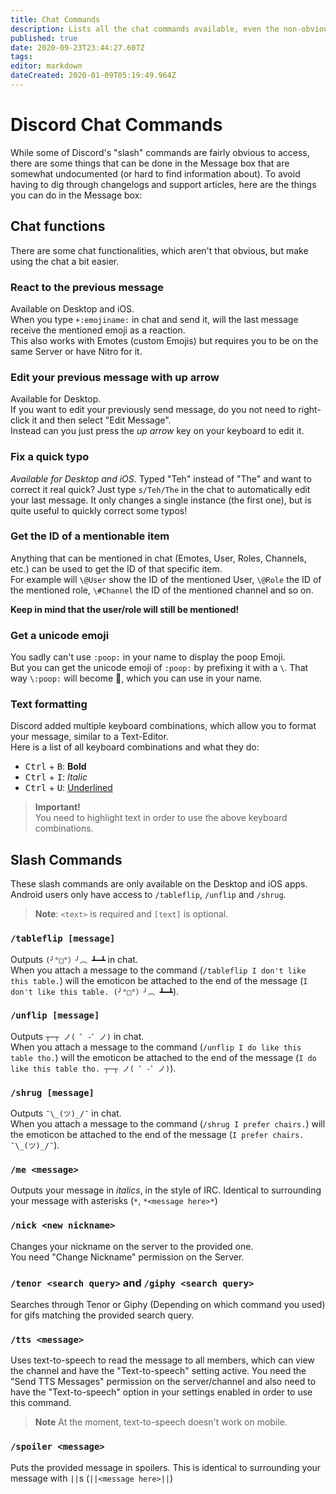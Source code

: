 ```yaml
---
title: Chat Commands
description: Lists all the chat commands available, even the non-obvious/non-documented ones.
published: true
date: 2020-09-23T23:44:27.607Z
tags: 
editor: markdown
dateCreated: 2020-01-09T05:19:49.964Z
---
```


# Discord Chat Commands
While some of Discord's "slash" commands are fairly obvious to access, there are some things that can be done in the Message box that are somewhat undocumented (or hard to find information about). To avoid having to dig through changelogs and support articles, here are the things you can do in the Message box:

## Chat functions
There are some chat functionalities, which aren't that obvious, but make using the chat a bit easier.

### React to the previous message
Available on Desktop and iOS.  
When you type `+:emojiname:` in chat and send it, will the last message receive the mentioned emoji as a reaction.  
This also works with Emotes (custom Emojis) but requires you to be on the same Server or have Nitro for it.

### Edit your previous message with up arrow
Available for Desktop.  
If you want to edit your previously send message, do you not need to right-click it and then select "Edit Message".  
Instead can you just press the *up arrow* key on your keyboard to edit it.

### Fix a quick typo
*Available for Desktop and iOS.* 
Typed "Teh" instead of "The" and want to correct it real quick? Just type `s/Teh/The` in the chat to automatically edit your last message. It only changes a single instance (the first one), but is quite useful to quickly correct some typos!

### Get the ID of a mentionable item
Anything that can be mentioned in chat (Emotes, User, Roles, Channels, etc.) can be used to get the ID of that specific item.  
For example will `\@User` show the ID of the mentioned User, `\@Role` the ID of the mentioned role, `\#Channel` the ID of the mentioned channel and so on.

**Keep in mind that the user/role will still be mentioned!**

### Get a unicode emoji
You sadly can't use `:poop:` in your name to display the poop Emoji.  
But you can get the unicode emoji of `:poop:` by prefixing it with a `\`. That way `\:poop:` will become 💩, which you can use in your name.

### Text formatting
Discord added multiple keyboard combinations, which allow you to format your message, similar to a Text-Editor.  
Here is a list of all keyboard combinations and what they do:
- <kbd>Ctrl</kbd> + <kbd>B</kbd>: **Bold**
- <kbd>Ctrl</kbd> + <kbd>I</kbd>: *Italic*
- <kbd>Ctrl</kbd> + <kbd>U</kbd>: <u>Underlined</u>

> **Important!**  
> You need to highlight text in order to use the above keyboard combinations.

## Slash Commands

These slash commands are only available on the Desktop and iOS apps. Android users only have access to `/tableflip`, `/unflip` and `/shrug`.

> **Note**:
> `<text>` is required and `[text]` is optional.

### `/tableflip [message]`
Outputs `(╯°□°）╯︵ ┻━┻` in chat.  
When you attach a message to the command (`/tableflip I don't like this table.`) will the emoticon be attached to the end of the message (`I don't like this table. (╯°□°）╯︵ ┻━┻`).

### `/unflip [message]`
Outputs `┬─┬ ノ( ゜-゜ノ)` in chat.  
When you attach a message to the command (`/unflip I do like this table tho.`) will the emoticon be attached to the end of the message (`I do like this table tho. ┬─┬ ノ( ゜-゜ノ)`).

### `/shrug [message]`
Outputs `¯\_(ツ)_/¯` in chat.  
When you attach a message to the command (`/shrug I prefer chairs.`) will the emoticon be attached to the end of the message (`I prefer chairs. ¯\_(ツ)_/¯`).

### `/me <message>`
Outputs your message in *italics*, in the style of IRC. Identical to surrounding your message with asterisks (`*`, `*<message here>*`)

### `/nick <new nickname>`
Changes your nickname on the server to the provided one.  
You need "Change Nickname" permission on the Server.

### `/tenor <search query>` and `/giphy <search query>`
Searches through Tenor or Giphy (Depending on which command you used) for gifs matching the provided search query.

### `/tts <message>`
Uses text-to-speech to read the message to all members, which can view the channel and have the "Text-to-speech" setting active.
You need the "Send TTS Messages" permission on the server/channel and also need to have the "Text-to-speech" option in your settings enabled in order to use this command.

> **Note**
> At the moment, text-to-speech doesn't work on mobile. 

### `/spoiler <message>`
Puts the provided message in spoilers. This is identical to surrounding your message with `||`s (`||<message here>||`)